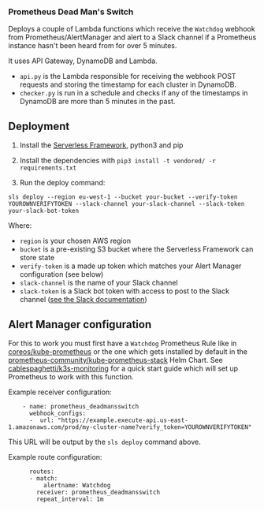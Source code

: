 ### Prometheus Dead Man's Switch

Deploys a couple of Lambda functions which receive the `Watchdog` webhook from Prometheus/AlertManager and alert to a Slack channel if a Prometheus instance hasn't been heard from for over 5 minutes.

It uses API Gateway, DynamoDB and Lambda.

- `api.py` is the Lambda responsible for receiving the webhook POST requests and storing the timestamp for each cluster in DynamoDB.
- `checker.py` is run in a schedule and checks if any of the timestamps in DynamoDB are more than 5 minutes in the past.

## Deployment

1. Install the [Serverless Framework](https://github.com/serverless/serverless), python3 and pip

2. Install the dependencies with `pip3 install -t vendored/ -r requirements.txt`

3. Run the deploy command:
```
sls deploy --region eu-west-1 --bucket your-bucket --verify-token YOUROWNVERIFYTOKEN --slack-channel your-slack-channel --slack-token your-slack-bot-token
```

Where:
- `region` is your chosen AWS region
- `bucket` is a pre-existing S3 bucket where the Serverless Framework can store state
- `verify-token` is a made up token which matches your Alert Manager configuration (see below)
- `slack-channel` is the name of your Slack channel
- `slack-token` is a Slack bot token with access to post to the Slack channel ([see the Slack documentation](https://api.slack.com/authentication/basics#calling))

## Alert Manager configuration

For this to work you must first have a `Watchdog` Prometheus Rule like in [coreos/kube-prometheus](https://github.com/coreos/kube-prometheus/blob/master/examples/existingrule.yaml) or the one which gets installed by default in the [prometheus-community/kube-prometheus-stack](https://github.com/prometheus-community/helm-charts/blob/d6f10fef4e92f948131f39743beac9019eb20958/charts/kube-prometheus-stack/templates/prometheus/rules/general.rules.yaml#L37) Helm Chart. See [cablespaghetti/k3s-monitoring](https://github.com/cablespaghetti/k3s-monitoring) for a quick start guide which will set up Prometheus to work with this function.

Example receiver configuration:
```
    - name: prometheus_deadmansswitch
      webhook_configs:
      -  url: "https://example.execute-api.us-east-1.amazonaws.com/prod/my-cluster-name?verify_token=YOUROWNVERIFYTOKEN"
```
This URL will be output by the `sls deploy` command above.

Example route configuration:
```
      routes:
      - match:
          alertname: Watchdog
        receiver: prometheus_deadmansswitch
        repeat_interval: 1m
```
